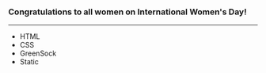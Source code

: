### Congratulations to all women on International Women's Day!


* * *
- HTML
- CSS
- GreenSock
- Static